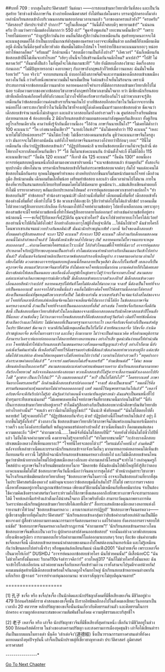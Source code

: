 ##บทที่ 709 : ยากสุดในประวัติศาสตร์!
วันต่อมา
——การสอบเข้ามหาวิทยาลัยวันที่สอง และเป็นวันสุดท้าย
วิชาช่วงเช้าคือภาษาจีน ช่วงบ่ายคือคณิตศาสตร์ ยังไม่ทันแปดโมงตรง บรรดาผู้ปกครองก็มาส่งเหล่านักเรียนสอบเข้าถึงบริเวณนอกสนามสอบก่อนเวลานานแล้ว
“เอาของมาครบแล้วยัง?”
“ครบครับ”
“บัตรสอบ? บัตรประจำตัว? ปากกา?”
“อยู่ในเสื้อคลุม”
“วันนี้ตั้งใจสอบดีๆ พยายามเข้า!”
“แน่นอนครับ ป๊า ผมว่าคราวนี้ผมต้องได้มากกว่า 550 ล่ะ!”
“พูดจริงพูดเล่น? เยอะขนาดนั้นเชียว?”
“เพราะโจทย์ไม่ค่อยยาก”
“ถ้าลูกรู้สึกว่ามันง่าย คนอื่นก็ต้องรู้สึกว่ามันง่ายเหมือนกัน สุดท้ายทุกคนอาจจะได้คะแนนสูงหมดก็ได้ ถ้าเป็นแบบนั้นเกณฑ์ต่ำสุดของนครหลวงอาจจะเพิ่มขึ้นด้วย ผลลัพธ์ก็ยังเหมือนเดิมอยู่ดี ดังนั้นวันนี้คือจุดหัวเลี้ยวหัวต่อ พันหมื่นไม่ต้องไปสนใจ โจทย์ง่ายก็ชิงเอาคะแนนมาเยอะๆ หน่อย อย่าให้พลาดก็พอ”
“ครับผม!”
อีกด้านหนึ่ง
“สอบเมื่อวานเป็นยังไงบ้าง?”
“เลิศเวอร์”
“ฉันก็เหมือนกัน ข้อสอบเข้าปีนี้ไม่เห็นจะเท่าไรเลย”
“เฮ้ยๆ เย็นนี้จะไปแช่ร้านเน็ตกันจนดึกไหม? มาเปล่า?”
“ไปสิ! ไม่พลาดเว้ย!”
“อั้นมาตั้งปีแล้ว ในที่สุดก็จะได้เล่นเกมซะที!”
“เฮ้ย ยังมีสอบอีกสองวิชานะ คิดเรื่องสอบก่อนเถอะ”
“ไม่มีปัญหาหรอกน่า คงยากพอๆ กับภาษาอังกฤษแล้วก็วิทย์เมื่อวานแหละ ฉันมั่นใจเต็มร้อยเว้ย!”
“เออ จริงว่ะ”
จากบทสนทนานี้ บ่งบอกได้ถึงสภาพจิตใจและอารมณ์ของเด็กสอบเข้าเขตเมืองหลวงในวันนี้ กว่าครึ่งหนึ่งพกพาความมั่นใจมาเต็มเปี่ยม จึงค่อนข้างใจเย็นไม่ร้อนรน เพราะมีประสบการณ์จากข้อสอบเมื่อวานมาด้วย หลายคนคลายใจยำเกรงที่มีต่อการสอบเข้ามหาวิทยาลัยไปไม่น้อย ระดับความยากของพวกข้อสอบวิชาภาษาอังกฤษทำให้พวกเขามั่นใจมาก ทว่า มีเพียงนักเรียนสอบเข้าที่เหลืออีกแค่เกือบครึ่งที่ยังกังวลและไม่วางใจที่ยังคงรักษาการ์ดป้องกันไว้ แม้ว่าพวกเขาจะรู้สึกเหมือนกันว่าข้อสอบเมื่อวานค่อนข้างราบรื่นจนเกินไป บางทีข้อสอบอีกสองวิชาในวันนี้อาจจะยากขึ้นหน่อยก็ได้ เพราะสองวิชาที่ว่าในวันนี้เป็นวิชาที่จางเย่ผู้โด่งดังคนนั้นมาร่วมออกข้อสอบด้วย ชัดเจนว่าเด็กสอบเข้าจำนวนหนึ่งไม่กล้าดูเบา
และแล้วเวลาสอบก็มาถึงอย่างรวดเร็ว
ณ ศูนย์สอบโรงเรียนมัธยมปลายหมายเลข 4 ห้องสอบชั้น 2
มีนักเรียนสอบเข้าอ้วนผอมสองคนกำลังพูดคุยกันเสียงเบา ทั้งคู่เรียนอยู่โรงเรียนเดียวกัน คาดว่าเพิ่งรู้จักกันเมื่อวานนี้เอง
“ไอ้อ้วน ภาษาจีนนายเป็นไง?”
“ไม่เคยได้ต่ำกว่า 100 คะแนนว่ะ”
“โห เก่งขนาดนั้นเชียว?”
“นายล่ะไอ้แห้ง?”
“ฉันไม่เคยต่ำกว่า 110 คะแนน”
“เหอะ นายไม่โม้ไปหน่อยเหรอ?”
“ฉันโม้อะไรฟะ ไม่เชื่อเราสองคนมาแข่งกัน ดูซิว่าคะแนนภาษาจีนใครสูงกว่า มันอาจจะไม่ใช่ทางถนัดฉัน แต่ยังไงโจทย์ภาษาจีนนครหลวงก็ง่ายกว่าปีก่อนๆ เยอะ”
“ปีนี้ไม่เหมือนกัน เห็นว่าปฏิรูปข้อสอบเข้าแล้ว”
“ปฏิรูปกับตดน่ะสิ นายเห็นข้อสอบเมื่อวานก็น่าจะรู้แล้วนี่ ต่อให้ยากก็จะยากสักแค่ไหนกันเชียว ?”
“ได้ งั้นก็มาแข่งคะแนนกัน ถ้าฉันตั้งใจล่ะก็ ดีไม่ดีได้ถึง 115 คะแนนเชียวนะ!”
“งั้นฉัน 120 คะแนน!”
“ก็เอาสิ ฉัน 125 คะแนน!”
“งั้นฉัน 130!”
ตอนนี้เอง อาจารย์คุมสอบหญิงคนหนึ่งก็ถลึงตามองพวกเขาปราดหนึ่ง “จะแจกข้อสอบแล้ว ห้ามคุยกัน!”
ทั้งสองจึงหุบปากฉับ
เพียงไม่นาน บรรดานักเรียนสอบเข้าก็เริ่มส่งกระดาษข้อสอบแจกต่อๆ กันไป จนแต่ละคนได้ข้อสอบในมือกันครบ ทุกคนไม่พูดพร่ำทำเพลง ต่างหยิบปากกาขึ้นมาเริ่มก้มหน้าก้มตาแก้โจทย์
เด็กอ้วนถูมือ สีหน้ามาดมั่น
เด็กผอมยิ้มเล็กยิ้มน้อย เตรียมทำข้อสอบ
และแล้ว เมื่อเวลาผ่านไปไม่นาน ภายในห้องที่ควรเป็นสนามสอบก็เงียบกริบทั้งหมดโดยไม่ได้นัดหมาย ดูเหมือนว่า...แม้แต่เสียงเขียนคำตอบก็ยังไม่มี บรรยากาศรอบๆ พลันแปลกประหลาดไปหมด!
อาจารย์คุมสอบมองพวกเขาอย่างแปลกใจ “ทำข้อสอบกันสิ!”
ทำข้อสอบ?
ทำน้องสาวคุณน่ะสิ!
เด็กอ้วนนั่งทึ่มทื่อ!
เด็กผอมนั่งทึ่มทื่อ!
เด็กสอบเข้าทั้งห้องต่างนั่งทึ่มทื่อ!
เพิ่งทำไปได้ 5 ข้อ พวกเขาก็ต้องชะงัก รู้สึกว่าทำต่อไปไม่ได้แล้วสักข้อ! บางคนเต็มไปด้วยความรู้สึกอยากกระอักเลือด ยิ่งจ้องมองไปยังโจทย์คำถามข้อต่อๆ ไปตายิ่งเหลือกถลน เพราะทุกๆ สองสามข้อจะมีโจทย์คำถามข้อหนึ่งที่ทำให้คนรู้สึกอยากตายโผล่ออกมา!
อย่างเช่นคำถามข้อที่อยู่ตรงหน้าตอนนี้
——ขงจื่อ[1]กับเหลาจื่อ[2]ตีกัน คุณจะช่วยใคร?
ฉันจะไปช่วยย่ายายอะไรใครได้ล่ะว้อย! สองท่านนี้จะไปตีกันได้ยังไงฟะ! อีกอย่างถึงสองอาวุโสผู้ยิ่งใหญ่จะตีกัน ...ให้ฉันไปช่วย? ฉันช่วยใครก็โดนพวกเขาเล่นจนแม่*วายป่วงกันพอดีน่ะสิ! นั่นน่ะนักปราชญ์นะเฟ้ย!
เวลานี้ จิตใจของเด็กสอบเข้าทั้งหมดต่างรู้สึกสยดสยอง!
จะเอา 120 คะแนน?
ยังจะเอา 130 คะแนน?
เด็กอ้วนกับเด็กผอมสองคนตอนนี้ไม่กล้าลำพองใจแล้ว! ได้แต่นั่งหน้าเขียวคล้ำไปตามๆ กัน!
หลายคนทนไม่ไหวจนแทบจะหลุดสบถออกมา! ...คำถามโคตรพ่อ*โคตรแม่*อะไรวะเนี่ย! ไอ้บ้าตัวไหนแม่*ตั้งโจทย์ห่*นี่มาวะ!
อาจารย์คุมสอบประหลาดใจกับปฏิกิริยาของทุกคนเป็นอย่างยิ่ง ทำไมแต่ละคนทำหน้าอย่างกับกลืนแมลงวันเข้าไปอย่างนั้นล่ะ? ดังนั้นเธอจึงก้มหน้าพลิกเปิดกระดาษข้อสอบสำรองที่เหลือดูบ้าง กวาดตามองคำถาม ผ่านไปเพียงไม่กี่ข้อ ดวงตาของอาจารย์คุมสอบหญิงคนนี้ก็หดกลายเป็นจุดสีดำ มึนงงไปในทันที! เธอเองก็เป็นครูภาษาจีน สอนแต่วิชาภาษาจีนมาทั้งชีวิต ยังไม่เคยเจอโจทย์แบบนี้มาก่อน เอาแค่คล้ายก็ยังไม่เคยเลย มีบางข้อต่อให้เธอเป็นคนตอบ เธอก็คงนิ่งอึ้งอยู่พักใหญ่เพราะไม่รู้ว่าจะเริ่มจากตรงไหน!
สนามสอบแต่ละแห่งต่างเกิดภาพเหตุการณ์เดียวกันนี้!
มีเด็กสอบเข้าตบกะบาลตัวเองป้าบ!
มีเด็กสอบเข้าดวงตาเลื่อนลอยสีหน้าว่างเปล่า!
หลายคนสรุปได้ทันทีโดยไม่ต้องคิดให้มากความ จางเย่! นี่ต้องเป็นโจทย์ที่จางเย่เป็นคนออกแน่! นอกจากไอ้ตัวเหม็นนี่แล้ว คนอื่นไม่มีทางคิดโจทย์ไร้ศีลธรรมนี้ออกมาได้หรอก! ต้องเป็นหมอนี่แน่ที่ขุดหลุมฝังพวกเขาทั้งเป็น!
ไม่เพียงเท่านั้น พวกเขายังเข้าใจแจ่มแจ้งถึงสไตล์ของจางเย่ โจทย์ทั้งหลายซึ่งร้อยเล่ห์เหลี่ยมจัดจนไม่อาจเหลี่ยมจัดไปมากกว่านี้ได้อีก ในข้อสอบภาษาจีนนครหลวงเหล่านี้ ล้วนเป็นโจทย์ที่จางเย่เป็นคนออกสอบทั้งสิ้น! อย่างเช่น โจทย์ขงจื่อกับเหลาจื่อตีกันข้อนี้ เป็นข้อสอบที่มหาวิทยาลัยชิงหัวในโลกเดิมของจางเย่มีออกสอบตอนรับนักศึกษาสอบเข้าปีไหนสักปีนี่แหละ ส่วนข้ออื่นๆ ไม่ว่าเอามาจากไหนข้อสอบเข้าก็คือข้อสอบเข้าอยู่วันยังค่ำ เดิมทีโจทย์ข้อนี้ค่อนข้างเปิดกว้างและให้อิสระ ไม่มีคำตอบที่เป็นมาตรฐานทางการอะไร เหลาจื่อกับขงจื่อต่างก็เป็นคนสำคัญในประวัติศาสตร์ ชัดเจนว่า จะมาตีกันไม่มีเหตุผลนั้นเป็นไปไม่ได้ ด้วยทัศนะเหลาจื่อ วิถีขงจื่อ กำเนิดปราชญ์เหลาจื่อ ขงจื่อในทางฆราวาส และอื่นๆ อีกมากมาย ไม่ว่าจะเป็นด้านแนวคิด หรือด้านพฤติกรรม ก็สามารถวิเคราะห์แยกย่อยออกมาได้หลายทิศทางหลายแขนง
อย่างไรเสีย พูดน่ะมันง่ายแต่ให้ทำน่ะมันยาก โจทย์ข้อนี้ทำให้นักเรียนสอบเข้าในเขตนครหลวงทั้งหมดจนปัญญาแล้วจริงๆ! อย่างไรก็ตาม นี่ยังแค่เพิ่งเริ่มต้นเท่านั้น ที่เหลือยังมีโจทย์ไร้ศีลธรรมอย่างข้อนี้ข้อแล้วข้อเล่าคอยท่าพวกเขาอยู่อีก แต่ละข้อเต็มไปด้วยเล่ห์กล ดักคนให้ตกหลุมพรางไม่ยิ่งหย่อนไปกว่ากัน!
เวลาผ่านไปอย่างรวดเร็ว
“หยุดปากกา ส่งกระดาษคำตอบได้แล้ว!”
“อาจารย์ ผมยังตอบไม่เสร็จเลยครับ!”
“ห้ามเขียนต่อ!”
“ไม่นะ ขอผมเขียนต่ออีกแป๊บเถอะครับ!”
สนามสอบแต่ละแห่งต่างพ่ายแพ้หมดราบคราบ นักเรียนสอบเข้ามากมายพากันร้องโหยหวน!
หลังจากเดินออกห้องสอบมา พวกเด็กสอบเข้าก็ไม่รู้ควรจะสื่ออารมณ์ตัวเองออกไปยังไงดี!
“ลูกชาย เป็นอะไรไปน่ะ?”
“ป๊า ผมสอบตกแล้ว!”
“หา? เป็นไปได้ยังไง?”
“โคตรยากเลย! ภาษาจีนยากโคตรเลยครับ!”
อีกด้านมีเด็กสอบเข้าสาปส่งออกมา!
“จางเย่! ต้องเป็นเขาแน่!”
“หมอนี่ไร้ศีลธรรมยันหมอตำแย(หมอตำแยไม่น่าทำคลอดออกมา) เลย! หมอนี่ไร้มนุษยธรรมเกินไปแล้ว!”
“เหลาจื่อกับขงจื่อจะตีกันรึเปล่าไม่รู้ล่ะ ฉันรู้แต่ว่าถ้าตอนนี้จางเย่มายืนอยู่ตรงหน้า ฉันแม่*จะเป็นคนหนึ่งที่ไปช่วยรุมกระทืบเขาแน่นอน!”
“ไม่เคยพบเคยเห็นโจทย์ภาษาจีนที่ยากขนาดนี้มาก่อนในชีวิต!”
“นี่ยังเป็นการสอบเข้ามหาวิทยาลัยอยู่เหรอ? ทำไมฉันรู้สึกอย่างกับเป็นข้อสอบพวกนักศึกษาบัณฑิตวิทยาลัยอย่างไรอย่างนั้น!”
“จบแล้ว คราวนี้ผ่านได้ก็บุญโขล่ะ!”
“นั่นน่ะสิ พังยับหมด!”
“ฉันไม่ได้ตอบไปตั้งหลายข้อ! ไม่รู้จะตอบยังไง!”
“ปฏิรูปข้อสอบกันจริงๆ ด้วย! ปฏิรูปอย่างนี้ก็โหดร้ายเกินไปแล้ว! อยู่ๆ ก็ยากขึ้นไม่รู้ตั้งกี่เท่า!”
ช่วงกลางวัน
ข้อสอบเข้ามหาวิทยาลัยวิชาภาษาจีนได้แพร่ลงบนอินเทอร์เน็ตอย่างรวดเร็ว และโด่งดังกระหึ่มทันที พลันถูกคนแชร์ต่ออย่างบ้าคลั่ง!
ชาวเน็ตเห็นแล้ว ก็คอมเมนต์แสดงความตกตะลึง
“เชี่*!”
“คำถามพวกนี้…...โชคดีจังที่ฉันไม่ได้สอบปีนี้!”
“ค่อยยังชั่วที่ฉันไม่ได้ซิ่วไปปีที่แล้ว ไม่งั้นได้เจอคำถามพวกนี้ คงตายจนไม่รู้จะตายยังไง!”
“ทำไมยากขนาดนี้!”
“กะล้างบางเด็กสอบเข้าเขตเมืองหลวงให้เหี้ยนเลยเรอะ?”
“โจทย์นี้ใครจะตอบได้วะ!”
“ใครแม่*ตั้งโจทย์นี้วะ! อำมหิตฉิ*!”
หลังจากที่เหล่าชาวเน็ตและบรรดานักเรียนสอบเข้าจากจังหวัดอื่นๆ มากมายหลายต่อหลายคนได้เห็นเข้าก็แทบลมจับ คราวนี้ ไม่รู้สึกอิจฉานักเรียนสอบเข้าเขตนครหลวงอีกต่อไป และไม่มีเด็กสอบเข้าคนไหนพูดว่าชาติหน้าอยากเกิดใหม่ไปอยู่เขตเมืองหลวงอีกเลย คำถามเหล่านี้ใครแม่*จะทำได้ !
เหล่าคุณครูก็โพสต์บ้าง
ครูภาษาจีนโรงเรียนมัธยมปลายอวี้ฉาย “มีหลายข้อ ที่ฉันต้องมึนไปพักใหญ่ก็ยังรู้สึกว่าตอบเอาคะแนนเต็มไม่ได้! ข้อสอบภาษาจีนวันนี้เหนือกว่าจินตนาการสุดโต่ง!”
หัวหน้ากลุ่มสาระวิชาภาษาจีนโรงเรียนสาธิตมัธยมปลายวิทยาลัยครู “ข้อสอบภาษาจีนในคราวนี้ อาจจะเป็นข้อสอบส่วนที่ยากที่สุดในประวัติศาสตร์เมืองหลวง! แต่ถ้าคุณจะบอกว่าข้อสอบชุดนี้ล้ำเส้นไป? ก็ไม่ใช่ เพราะการตรวจสอบเนื้อหาทั้งหมดอยู่ภายในกฎเกณฑ์ข้อกำหนด เพียงแต่วิธีถามนั้นไม่เหมือนกับที่เคยมีมาก่อน จำเป็นต้องใช้ความคิดเชิงตรรกศาสตร์มาวิเคราะห์รวมถึงใช้ภาษาซึ่งแสดงออกถึงทักษะทางภาษาจึงจะสามารถตอบได้ดี โจทย์เหล่านี้แท้จริงแล้วตั้งมาได้น่าสนใจมาก มีไหวพริบยิ่งนัก สามารถวัดคุณภาพทางการคิดวิเคราะห์ของนักเรียนผู้สอบเข้ามหาวิทยาลัยได้เลยทีเดียว!”
สื่อกระแสหลักของเมืองหลวงหลายแห่งก็รายงานข่าวให้ว่อน!
‘ข้อสอบเข้านครหลวง : ดาบแรกแห่งการปฏิรูป!’
‘ข้อสอบภาษาจีนนครหลวง——ผู้เชี่ยวชาญชี้ยากที่สุดในประวัติศาสตร์!’
‘นักเรียนสอบเข้าเดาสุ่มกว่าสิบข้อคำถามร้อยเล่ห์ล้วนเป็นฝีมือของจางเย่ ผู้สื่อข่าวสอบถามทางคณะกรรมการจัดสอบนครหลวง แต่ไร้คำตอบ ยังคงรอการตรวจสอบให้แน่ชัด!’
‘ข้อสอบภาษาจีนนครหลวงเกิดปรากฏการณ์ “คำถามเทพ”!’
‘นักเรียนสอบเข้านครหลวงโดนข้อสอบภาษาจีนขยี้เละเป็นวงกว้าง ผู้ปกครองสาปส่งคนออกข้อสอบ!’
จากนั้นแค่ช่วงเวลาพักสอบตอนเที่ยงเพียงครู่เดียว การถามตอบเกี่ยวกับคำถามเทพก็โผล่ออกมาแบบสดๆ ร้อนๆ ทีละข้อ
เช่นคำถามข้อขงจื่อเหลาจื่อนี้ เด็กสอบเข้าหลายคนนำคำตอบของตนเองไปโพสต์ลงบนอินเทอร์เน็ต และไม่รู้เหมือนกันว่าเขียนตอบไปอย่างนี้จริงๆ หรือพูดเล่นล้อเลียนกันแน่
เฉินเฟิง2001 “ฉันช่วยขงจื่อ เพราะเหลาจื่อเป็นมวยไท่เก๊ก!”
DUSHDJ “อาจารย์คนออกข้อสอบช่วยใคร ฉันก็ช่วยคนนั้น!”
ผีเสื้อน้อยCC “ฉันไม่ช่วยใครทั้งนั้นแหละ รีบกด110แจ้งตำรวจดีกว่า!”
อวบใหญ่317 “ฉันก็ไม่ช่วยใครทั้งนั้นแหละ ฉันจะเข้าไปไกล่เกลี่ยก่อน แล้วค่อยชวนขงจื่อกับเหลาจื่อเข้าร่วมก๊วน เราทั้งสามจะไปรุมตีจางเย่ด้วยกัน!
คอมเมนต์สุดท้ายนี้มีเด็กสอบเข้าพร้อมใจกันกดถูกใจกันยกใหญ่
นักเรียนสอบเข้าหลายคนต่างพากันแท็กเรียก @จางเย่ “อาจารย์จางเย่คุณออกมานะ พวกเราสัญญาจะไม่ทุบตีคุณจนตาย!”






====================


[1] 孔子 ขงจื่อ หรือ ขงจื้อ/ขงจื๊อ เป็นนักคิดและนักปรัชญาสังคมที่มีชื่อเสียงของจีน มีชีวิตอยู่ช่วง 479 ปีก่อนคริสต์ศักราช คำสอนของขงจื๊อนั้น ฝังรากอิทธิพลลึกลงไปในสังคมเอเชียตะวันออกมาเป็นเวลาถึง 20 ศตวรรษ หลักปรัชญาของขงจื๊อนั้นเน้นเกี่ยวกับศีลธรรมส่วนตัว และศีลธรรมในการปกครอง ความถูกต้องเหมาะสมของความสัมพันธ์ในสังคม ความยุติธรรมและบริสุทธิ์ใจ


[2] 老子 เหลาจื่อ หรือ เล่าจื๊อ นักปรัชญาชาวจีนที่มีชื่อเสียงที่สุดท่านหนึ่ง เชื่อกันว่ามีชีวิตอยู่ในช่วง 500 ปีก่อนคริสต์ศักราช ในช่วงของสงครามปรัชญา และสงครามการเมืองยุคชุนชิว เล่าจื๊อได้เขียนตำราอันเป็นแบบแผนในทางเต๋า นั่นคือ ‘เต้าเต๋อจิง’(道德經) ซึ่งเป็นวรรณกรรมทางศาสนเต๋าที่ยังคงตกทอดมาถึงยุคปัจจุบันนี้ เล่าจื๊อเป็นนักปราชญ์ที่เชี่ยวชาญทางเต๋า ประวัติศาสตร์ ภูมิศาสตร์ ดาราศาสตร์




*-*-*-*-*-*-*-*-*-*-*-*-*-*-*-*-*








[Go To Next Chapter]( ./10.md)